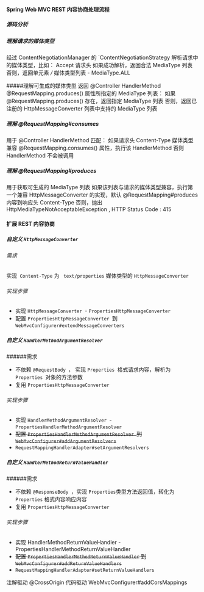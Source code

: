 #### Spring Web MVC REST 内容协商处理流程

##### 源码分析

##### 理解请求的媒体类型

经过  ContentNegotiationManager 的  `ContentNegotiationStrategy 解析请求中的媒体类型，比如： Accept 请求头
如果成功解析，返回合法 MediaType 列表
否则，返回单元素  */* 媒体类型列表 -  MediaType.ALL

#####理解可生成的媒体类型
返回  @Controller HandlerMethod @RequestMapping.produces() 属性所指定的 MediaType 列表：
如果  @RequestMapping.produces() 存在，返回指定 MediaType 列表
否则，返回已注册的  HttpMessageConverter 列表中支持的  MediaType 列表

##### 理解 @RequestMapping#consumes
用于  @Controller HandlerMethod 匹配：
如果请求头  Content-Type 媒体类型兼容  @RequestMapping.consumes() 属性，执行该  HandlerMethod
否则  HandlerMethod 不会被调用

##### 理解 @RequestMapping#produces
用于获取可生成的 MediaType 列表
如果该列表与请求的媒体类型兼容，执行第一个兼容  HttpMessageConverter 的实现，默认
@RequestMapping#produces 内容到响应头  Content-Type
否则，抛出  HttpMediaTypeNotAcceptableException , HTTP Status Code : 415



#### 扩展 REST 内容协商



##### 自定义 `HttpMessageConverter`

###### 需求

实现` Content-Type` 为 ` text/properties` 媒体类型的  `HttpMessageConverter`
###### 实现步骤
* 实现 `HttpMessageConverter `-  `PropertiesHttpMessageConverter`
* 配置  `PropertiesHttpMessageConverter `到  `WebMvcConfigurer#extendMessageConverters`



##### 自定义 `HandlerMethodArgumentResolver`

######需求
* 不依赖  `@RequestBody `， 实现  `Properties `格式请求内容，解析为  `Properties `对象的方法参数
* 复用 `PropertiesHttpMessageConverter`

###### 实现步骤

* 实现 `HandlerMethodArgumentResolver `-  `PropertiesHandlerMethodArgumentResolver`
* ~~配置  `PropertiesHandlerMethodArgumentResolver `到  `WebMvcConfigurer#addArgumentResolvers`~~
* `RequestMappingHandlerAdapter#setArgumentResolvers`



##### 自定义 `HandlerMethodReturnValueHandler`

######需求
* 不依赖  `@ResponseBody `，实现 ` Properties `类型方法返回值，转化为  `Properties` 格式内容响应内容
* 复用 `PropertiesHttpMessageConverter`

###### 实现步骤
* 实现 HandlerMethodReturnValueHandler -  PropertiesHandlerMethodReturnValueHandler
* ~~配置  `PropertiesHandlerMethodReturnValueHandler` 到  `WebMvcConfigurer#addReturnValueHandlers`~~
* `RequestMappingHandlerAdapter#setReturnValueHandlers`



注解驱动 @CrossOrigin
代码驱动 WebMvcConfigurer#addCorsMappings